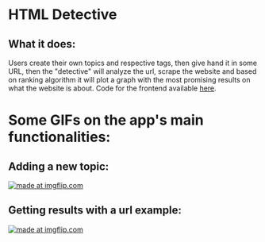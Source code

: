 # HTML Detective

## What it does:
Users create their own topics and respective tags, then give hand it in some URL, then the "detective" will analyze the url, scrape the website and based on ranking algorithm it will plot a graph with the most promising results on what the website is about. Code for the frontend available [here](https://github.com/lnogueir/DetectiveFrontend).

# Some GIFs on the app's main functionalities: 

## Adding a new topic:
<a href="https://imgflip.com/gif/30t3jw"><img src="https://i.imgflip.com/30t3jw.gif" title="made at imgflip.com"/></a>

## Getting results with a url example:
<a href="https://imgflip.com/gif/30t3wc"><img src="https://i.imgflip.com/30t3wc.gif" title="made at imgflip.com"/></a>

 
